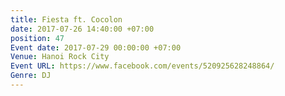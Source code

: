 ```yaml
---
title: Fiesta ft. Cocolon
date: 2017-07-26 14:40:00 +07:00
position: 47
Event date: 2017-07-29 00:00:00 +07:00
Venue: Hanoi Rock City
Event URL: https://www.facebook.com/events/520925628248864/
Genre: DJ
---
```


